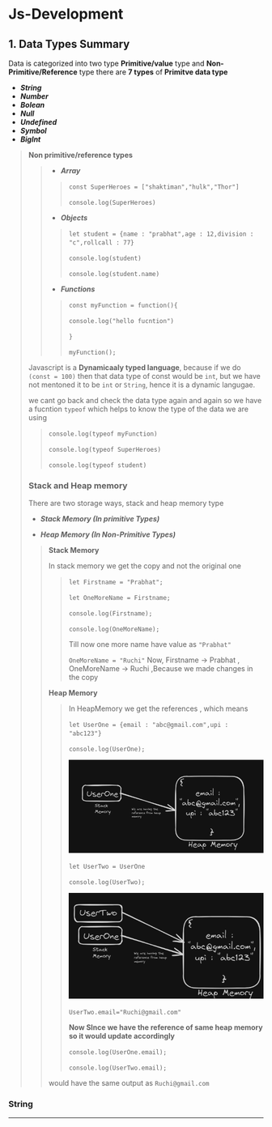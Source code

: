 # Js-Development
## 1. Data Types Summary

Data is categorized into two type **Primitive/value** type and **Non-Primitive/Reference** type there are **7 types** of
**Primitve data type** 
- ***String*** 
- ***Number***  
- ***Bolean***  
- ***Null***
- ***Undefined*** 
- ***Symbol***
- ***BigInt***

> **Non primitive/reference types**
>
>> - ***Array***
>>
>>> `const SuperHeroes = ["shaktiman","hulk","Thor"]`
>>>
>>> `console.log(SuperHeroes)`
>>
>> - ***Objects***
>>
>>> `let student = {name : "prabhat",age : 12,division : "c",rollcall : 77}`
>>>
>>> `console.log(student)`
>>> 
>>> `console.log(student.name)`
>>
>> - ***Functions***
>>
>>> `const myFunction = function(){`
>>>
>>>    `console.log("hello fucntion")`
>>>
>>> `}`
>>> 
>>> `myFunction();`
>>>
>>
> 
> Javascript is a **Dynamicaaly typed language**, because if we do `(const = 100)` then that data type of const would be `int`, but we have not mentoned it to be `int` or `String`, hence it is a dynamic langugae. 
>
>we cant go back and check the data type again and again so we have a fucntion `typeof` which helps to know the type of the data we are using 
>
>> `console.log(typeof myFunction)`
>>
>>`console.log(typeof SuperHeroes)`
>>
>>`console.log(typeof student)`
>
> ### Stack and Heap memory 
>
> There are two storage ways, stack and heap memory type
>
> - ***Stack Memory (In primitive Types)***
>
> - ***Heap Memory (In Non-Primitive Types)***
>
>> **Stack Memory**
>> 
>> In stack memory we get the copy and not the original one 
>>>
>>> `let Firstname = "Prabhat";`
>>>
>>>`let OneMoreName = Firstname;`
>>>
>>> `console.log(Firstname);`
>>>
>>> `console.log(OneMoreName);`
>>>
>>> Till now one more name have value as `"Prabhat"`
>>>
>>> `OneMoreName = "Ruchi"`
>>> Now, Firstname -> Prabhat , OneMoreName -> Ruchi ,Because we made changes in the copy
>>
>> **Heap Memory**
>>>In HeapMemory we get the references , which means 
>>>
>>>`let UserOne = {email : "abc@gmail.com",upi : "abc123"}`
>>>
>>> `console.log(UserOne);`
>>>
>>> ![Alt](/Images/Heapmemory1.png)
>>>
>>>
>>> `let UserTwo = UserOne`
>>>
>>> `console.log(UserTwo);`
>>>
>>> ![Alt](/Images/heapmemory2.png)
>>>
>>> `UserTwo.email="Ruchi@gmail.com"`
>>>
>>> **Now SInce we have the reference of same heap memory so it would update accordingly**
>>>
>>> `console.log(UserOne.email);`
>>>
>>> `console.log(UserTwo.email);`
>>>
>> would have the same output as `Ruchi@gmail.com`

### **String**
***

